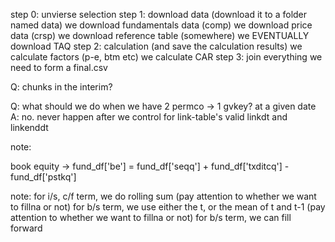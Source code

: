 step 0: unvierse selection
step 1: download data (download it to a folder named data)
    we download fundamentals data (comp)
    we download price data (crsp)
    we download reference table (somewhere)
    we EVENTUALLY download TAQ 
step 2: calculation (and save the calculation results)
    we calculate factors (p-e, btm etc)
    we calculate CAR 
step 3: join everything we need to form a final.csv



Q: chunks in the interim?

Q: what should we do when we have 2 permco -> 1 gvkey? at a given date 
A: no. never happen after we control for link-table's valid linkdt and linkenddt


note:

book equity -> fund_df['be'] = fund_df['seqq'] + fund_df['txditcq'] - fund_df['pstkq']

note:
for i/s, c/f term, we do rolling sum (pay attention to whether we want to fillna or not)
for b/s term, we use either the t, or the mean of t and t-1 (pay attention to whether we want to fillna or not)
for b/s term, we can fill forward 